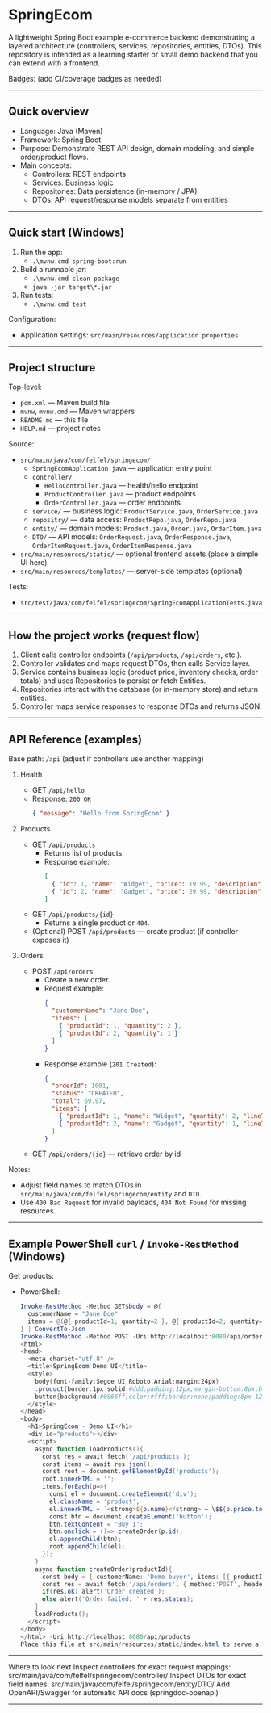 # SpringEcom

A lightweight Spring Boot example e-commerce backend demonstrating a layered architecture (controllers, services, repositories, entities, DTOs). This repository is intended as a learning starter or small demo backend that you can extend with a frontend.

Badges: (add CI/coverage badges as needed)

---

## Quick overview

- Language: Java (Maven)
- Framework: Spring Boot
- Purpose: Demonstrate REST API design, domain modeling, and simple order/product flows.
- Main concepts:
  - Controllers: REST endpoints
  - Services: Business logic
  - Repositories: Data persistence (in-memory / JPA)
  - DTOs: API request/response models separate from entities

---

## Quick start (Windows)

1. Run the app:
   - `.\mvnw.cmd spring-boot:run`
2. Build a runnable jar:
   - `.\mvnw.cmd clean package`
   - `java -jar target\*.jar`
3. Run tests:
   - `.\mvnw.cmd test`

Configuration:
- Application settings: `src/main/resources/application.properties`

---

## Project structure

Top-level:
- `pom.xml` — Maven build file
- `mvnw`, `mvnw.cmd` — Maven wrappers
- `README.md` — this file
- `HELP.md` — project notes

Source:
- `src/main/java/com/felfel/springecom/`
  - `SpringEcomApplication.java` — application entry point
  - `controller/`
    - `HelloController.java` — health/hello endpoint
    - `ProductController.java` — product endpoints
    - `OrderController.java` — order endpoints
  - `service/` — business logic: `ProductService.java`, `OrderService.java`
  - `repositry/` — data access: `ProductRepo.java`, `OrderRepo.java`
  - `entity/` — domain models: `Product.java`, `Order.java`, `OrderItem.java`
  - `DTO/` — API models: `OrderRequest.java`, `OrderResponse.java`, `OrderItemRequest.java`, `OrderItemResponse.java`
- `src/main/resources/static/` — optional frontend assets (place a simple UI here)
- `src/main/resources/templates/` — server-side templates (optional)

Tests:
- `src/test/java/com/felfel/springecom/SpringEcomApplicationTests.java`

---

## How the project works (request flow)

1. Client calls controller endpoints (`/api/products`, `/api/orders`, etc.).
2. Controller validates and maps request DTOs, then calls Service layer.
3. Service contains business logic (product price, inventory checks, order totals) and uses Repositories to persist or fetch Entities.
4. Repositories interact with the database (or in-memory store) and return entities.
5. Controller maps service responses to response DTOs and returns JSON.

---

## API Reference (examples)

Base path: `/api` (adjust if controllers use another mapping)

1. Health
   - GET `/api/hello`
   - Response: `200 OK`
     ```json
     { "message": "Hello from SpringEcom" }
     ```

2. Products
   - GET `/api/products`
     - Returns list of products.
     - Response example:
       ```json
       [
         { "id": 1, "name": "Widget", "price": 19.99, "description": "Small widget" },
         { "id": 2, "name": "Gadget", "price": 29.99, "description": "Useful gadget" }
       ]
       ```
   - GET `/api/products/{id}`
     - Returns a single product or `404`.
   - (Optional) POST `/api/products` — create product (if controller exposes it)

3. Orders
   - POST `/api/orders`
     - Create a new order.
     - Request example:
       ```json
       {
         "customerName": "Jane Doe",
         "items": [
           { "productId": 1, "quantity": 2 },
           { "productId": 2, "quantity": 1 }
         ]
       }
       ```
     - Response example (`201 Created`):
       ```json
       {
         "orderId": 1001,
         "status": "CREATED",
         "total": 69.97,
         "items": [
           { "productId": 1, "name": "Widget", "quantity": 2, "lineTotal": 39.98 },
           { "productId": 2, "name": "Gadget", "quantity": 1, "lineTotal": 29.99 }
         ]
       }
       ```
   - GET `/api/orders/{id}` — retrieve order by id

Notes:
- Adjust field names to match DTOs in `src/main/java/com/felfel/springecom/entity` and `DTO`.
- Use `400 Bad Request` for invalid payloads, `404 Not Found` for missing resources.

---

## Example PowerShell `curl` / `Invoke-RestMethod` (Windows)

Get products:
- PowerShell:
  ```powershell
  Invoke-RestMethod -Method GET$body = @{
    customerName = "Jane Doe"
    items = @(@{ productId=1; quantity=2 }, @{ productId=2; quantity=1 })
  } | ConvertTo-Json
  Invoke-RestMethod -Method POST -Uri http://localhost:8080/api/orders -Body $body -ContentType 'application/json'curl -X POST http://localhost:8080/api/orders -H "Content-Type: application/json" -d "{\"customerName\":\"Jane\",\"items\":[{\"productId\":1,\"quantity\":2}]}"<!doctype html>
  <html>
  <head>
    <meta charset="utf-8" />
    <title>SpringEcom Demo UI</title>
    <style>
      body{font-family:Segoe UI,Roboto,Arial;margin:24px}
      .product{border:1px solid #ddd;padding:12px;margin-bottom:8px;border-radius:6px}
      button{background:#0066ff;color:#fff;border:none;padding:8px 12px;border-radius:4px}
    </style>
  </head>
  <body>
    <h1>SpringEcom - Demo UI</h1>
    <div id="products"></div>
    <script>
      async function loadProducts(){
        const res = await fetch('/api/products');
        const items = await res.json();
        const root = document.getElementById('products');
        root.innerHTML = '';
        items.forEach(p=>{
          const el = document.createElement('div');
          el.className = 'product';
          el.innerHTML = `<strong>${p.name}</strong> — \$${p.price.toFixed(2)}<p>${p.description||''}</p>`;
          const btn = document.createElement('button');
          btn.textContent = 'Buy 1';
          btn.onclick = ()=> createOrder(p.id);
          el.appendChild(btn);
          root.appendChild(el);
        });
      }
      async function createOrder(productId){
        const body = { customerName: 'Demo buyer', items: [{ productId, quantity: 1 }] };
        const res = await fetch('/api/orders', { method:'POST', headers:{'Content-Type':'application/json'}, body:JSON.stringify(body) });
        if(res.ok) alert('Order created');
        else alert('Order failed: ' + res.status);
      }
      loadProducts();
    </script>
  </body>
  </html> -Uri http://localhost:8080/api/products
  Place this file at src/main/resources/static/index.html to serve a simple UI from the Spring Boot app.
<hr></hr>
Where to look next
Inspect controllers for exact request mappings: src/main/java/com/felfel/springecom/controller/
Inspect DTOs for exact field names: src/main/java/com/felfel/springecom/entity/DTO/
Add OpenAPI/Swagger for automatic API docs (springdoc-openapi)
<hr></hr>

